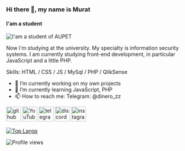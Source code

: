 ### Hi there 👋, my name is Murat
#### I'am a student
![I'am a student of AUPET](https://i.pinimg.com/736x/ae/6b/39/ae6b391b0ac6cb36d842c3790807a62e.jpg)

Now i'm studying at the university. My specialty is information security systems. I am currently studying front-end development, in particular JavaScript and a little PHP.

Skills: HTML / CSS / JS / MySql / PHP / QlikSense

- 🔭 I’m currently working on my own projects 
- 🌱 I’m currently learning JavaScript, PHP 
- 📫 How to reach me: Telegram: @dinero_zz 


[<img src='https://cdn.jsdelivr.net/npm/simple-icons@3.0.1/icons/github.svg' alt='github' height='40'>](https://github.com/dinerozz)  [<img src='https://cdn.jsdelivr.net/npm/simple-icons@3.0.1/icons/youtube.svg' alt='YouTube' height='40'>](https://www.youtube.com/channel/UCDL4rvAwxnkoZss2SddjsbQ)  [<img src='https://cdn.jsdelivr.net/npm/simple-icons@3.0.1/icons/telegram.svg' alt='telegram' height='40'>](https://t.me/dinero_zz)  [<img src='https://cdn.jsdelivr.net/npm/simple-icons@3.0.1/icons/discord.svg' alt='discord' height='40'>](dinero_zz#1337)  [<img src='https://cdn.jsdelivr.net/npm/simple-icons@3.0.1/icons/instagram.svg' alt='instagram' height='40'>](https://www.instagram.com/dinero_zz/)  

[![Top Langs](https://github-readme-stats.vercel.app/api/top-langs/?username=dinerozz)](https://github.com/anuraghazra/github-readme-stats)

![Profile views](https://gpvc.arturio.dev/dinerozz)  
